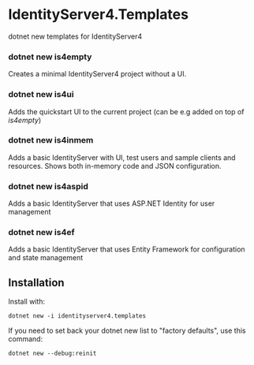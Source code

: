 # IdentityServer4.Templates
dotnet new templates for IdentityServer4

### dotnet new is4empty
Creates a minimal IdentityServer4 project without a UI.

### dotnet new is4ui
Adds the quickstart UI to the current project (can be e.g added on top of *is4empty*)

### dotnet new is4inmem
Adds a basic IdentityServer with UI, test users and sample clients and resources. Shows both in-memory code and JSON configuration.

### dotnet new is4aspid
Adds a basic IdentityServer that uses ASP.NET Identity for user management

### dotnet new is4ef
Adds a basic IdentityServer that uses Entity Framework for configuration and state management

## Installation 

Install with:

`dotnet new -i identityserver4.templates`

If you need to set back your dotnet new list to "factory defaults", use this command:

`dotnet new --debug:reinit`
